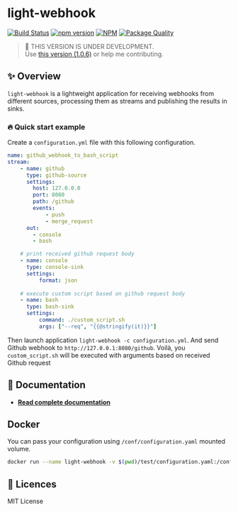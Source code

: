 # light-webhook

[![Build Status](https://travis-ci.org/rpenco/light-webhook.svg?branch=2.x)](https://travis-ci.org/rpenco/light-webhook)
[![npm version](https://badge.fury.io/js/light-webhook.svg)](https://badge.fury.io/js/light-webhook)
[![NPM](https://img.shields.io/npm/dt/light-webhook.svg)](https://npmjs.org/package/light-webhook)
[![Package Quality](https://npm.packagequality.com/shield/light-webhook.png)](https://packagequality.com/#?package=light-webhook)

> 👷 THIS VERSION IS UNDER DEVELOPMENT.  
> Use [this version (1.0.6)](https://github.com/rpenco/light-webhook/tree/master) or help me contributing. 

## ✨ Overview

`light-webhook` is a lightweight application for receiving webhooks from different sources, processing them as streams and publishing the results in sinks.  

### 🔥 Quick start example 

Create a `configuration.yml` file with this following configuration.

```yaml
name: github_webhook_to_bash_script             
stream:                             
    - name: github               
      type: github-source        
      settings:
        host: 127.0.0.0
        port: 8080
        path: /github
        events:
            - push
            - merge_request
      out:
        - console                 
        - bash                 

    # print received github request body 
    - name: console              
      type: console-sink         
      settings:                  
          format: json
    
    # execute custom script based on github request body
    - name: bash
      type: bash-sink
      settings:
          command: ./custom_script.sh
          args: ["--req", "{{@stringify(it)}}"]
```

Then launch application `light-webhook -c configuration.yml`. And send Github webhook to `http://127.0.0.1:8080/github`.
Voilà, you `custom_script.sh` will be executed with arguments based on received Github request 

## 📕 Documentation

 - **[Read complete documentation](https://rpenco.github.io/light-webhook/)**


## Docker 

You can pass your configuration using `/conf/configuration.yaml` mounted volume. 

```bash
docker run --name light-webhook -v $(pwd)/test/configuration.yaml:/conf/configuration.yaml -p 8080:8080 rpenco/light-webhook:2
```

## 📄 Licences

MIT License
